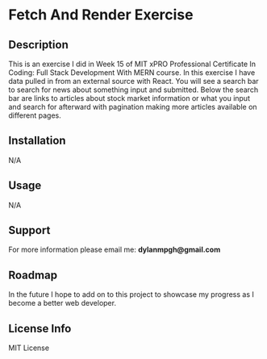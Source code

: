 <h1>Fetch And Render Exercise</h1>

<h2>Description</h2>
This is an exercise I did in Week 15 of MIT xPRO Professional Certificate In Coding: Full Stack Development With MERN course. In this exercise I have data pulled in from an external source with React. You will see a search bar to search for news about something input and submitted. Below the search bar are links to articles about stock market information or what you input and search for afterward with pagination making more articles available on different pages.

<h2>Installation</h2>
N/A

<h2>Usage</h2>
N/A

<h2>Support</h2>
For more information please email me: <b>dylanmpgh@gmail.com</b>

<h2>Roadmap</h2>
In the future I hope to add on to this project to showcase my progress as I become a better web developer.

<h2>License Info</h2>
MIT License

